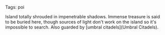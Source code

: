 Tags: poi

Island totally shrouded in impenetrable shadows. Immense treasure is said to be buried here, though sources of light don't work on the island so it's impossible to search. Also guarded by [umbral citadels](Umbral Citadels).